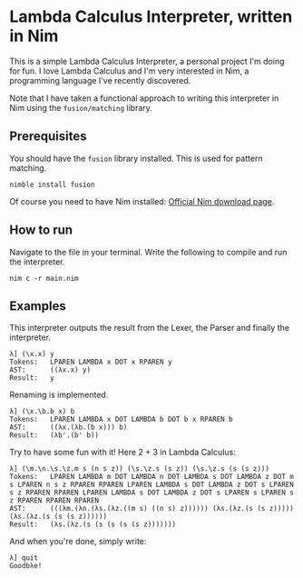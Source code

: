 # Lambda Calculus Interpreter, written in Nim
This is a simple Lambda Calculus Interpreter, a personal project I'm doing for fun. I love Lambda Calculus and I'm very interested in Nim, a programming language I've recently discovered.

Note that I have taken a functional approach to writing this interpreter in Nim using the `fusion/matching` library.

## Prerequisites
You should have the `fusion` library installed. This is used for pattern matching.
```
nimble install fusion
```

Of course you need to have Nim installed: [Official Nim download page](https://nim-lang.org/install.html).

## How to run
Navigate to the file in your terminal. Write the following to compile and run the interpreter.
```
nim c -r main.nim 
```

## Examples
This interpreter outputs the result from the Lexer, the Parser and finally the interpreter.
```
λ] (\x.x) y
Tokens:   LPAREN LAMBDA x DOT x RPAREN y 
AST:      ((λx.x) y)
Result:   y
```

Renaming is implemented.
```
λ] (\x.\b.b x) b
Tokens:   LPAREN LAMBDA x DOT LAMBDA b DOT b x RPAREN b 
AST:      ((λx.(λb.(b x))) b)
Result:   (λb'.(b' b))
```

Try to have some fun with it! Here 2 + 3 in Lambda Calculus:
```
λ] (\m.\n.\s.\z.m s (n s z)) (\s.\z.s (s z)) (\s.\z.s (s (s z)))
Tokens:   LPAREN LAMBDA m DOT LAMBDA n DOT LAMBDA s DOT LAMBDA z DOT m s LPAREN n s z RPAREN RPAREN LPAREN LAMBDA s DOT LAMBDA z DOT s LPAREN s z RPAREN RPAREN LPAREN LAMBDA s DOT LAMBDA z DOT s LPAREN s LPAREN s z RPAREN RPAREN RPAREN 
AST:      (((λm.(λn.(λs.(λz.((m s) ((n s) z)))))) (λs.(λz.(s (s z))))) (λs.(λz.(s (s (s z))))))
Result:   (λs.(λz.(s (s (s (s (s z)))))))
```

And when you're done, simply write:
```
λ] quit
Goodbλe!
```